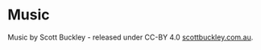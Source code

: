 # Music

Music by Scott Buckley - released under CC-BY 4.0
[scottbuckley.com.au](https://www.scottbuckley.com.au).
